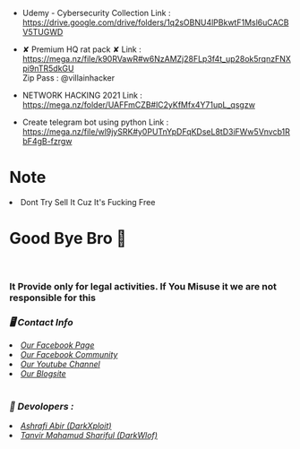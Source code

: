 * Udemy - Cybersecurity Collection
Link : https://drive.google.com/drive/folders/1q2sOBNU4lPBkwtF1Msl6uCACBV5TUGWD

* ✘ Premium HQ rat pack ✘
Link : https://mega.nz/file/k90RVawR#w6NzAMZj28FLp3f4t_up28ok5rqnzFNXpi9nTR5dkGU </br>
Zip Pass : @villainhacker

* NETWORK HACKING 2021
 Link : https://mega.nz/folder/UAFFmCZB#lC2yKfMfx4Y71upL_qsgzw

* Create telegram bot using python
 Link :  https://mega.nz/file/wl9jySRK#y0PUTnYpDFqKDseL8tD3iFWw5Vnvcb1RbF4gB-fzrgw

# Note


<li>Dont Try Sell It Cuz It's Fucking Free

# Good Bye Bro 🙂

<br>
<h3> It Provide only for legal activities. If You Misuse it we are not responsible for this</h3>
<h3><b><i>🖥️ Contact Info </i></b></h3>
<li>  <i><a href="https://www.facebook.com/darkhunter141/">Our Facebook Page </a></i></li>
<li>  <i><a href="https://www.facebook.com/groups/428641821766559/?ref=share">Our Facebook Community</a></i></li>
<li>  <i><a href="https://youtube.com/channel/UCkSB55ezk_2vPVwoqmPVZwg">Our Youtube Channel</a></i></li>
<li>  <i><a href="https://darkhunt3r141.blogspot.com/?m=1">Our Blogsite</a></i></li>

<br>
<h3><b><i>🤠 Devolopers :</i></b></h3>
<li> <i><a href="https://www.facebook.com/ashrafiabir04">Ashrafi Abir (DarkXploit)</a></i></li>
<li>  <i><a href="https://www.facebook.com/tanvirmahamud.shariful.3">Tanvir Mahamud Shariful (DarkWlof)</a></i></li>
